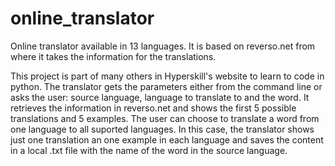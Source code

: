 # online_translator
Online translator available in 13 languages. It is based on reverso.net from where it takes the information for the translations.

This project is part of many others in Hyperskill's website to learn to code in python.
The translator gets the parameters either from the command line or asks the user: source language, language to translate to and the word.
It retrieves the information in reverso.net and shows the first 5 possible translations and 5 examples.
The user can choose to translate a word from one language to all suported languages. In this case, the translator shows just one translation an one example in each language and saves the content in a local .txt file with the name of the word in the source language.
